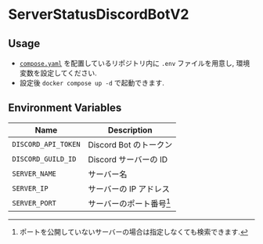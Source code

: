 # ServerStatusDiscordBotV2

## Usage

- [`compose.yaml`](./compose.yaml) を配置しているリポジトリ内に `.env` ファイルを用意し, 環境変数を設定してください.
- 設定後 `docker compose up -d` で起動できます.

## Environment Variables

| Name                | Description                          |
|---------------------|--------------------------------------|
| `DISCORD_API_TOKEN` | Discord Bot のトークン                    |
| `DISCORD_GUILD_ID`  | Discord サーバーの ID                  |
| `SERVER_NAME`       | サーバー名                             |
| `SERVER_IP`         | サーバーの IP アドレス                  |
| `SERVER_PORT`       | サーバーのポート番号[^1]           |

[^1]: ポートを公開していないサーバーの場合は指定しなくても検索できます.
